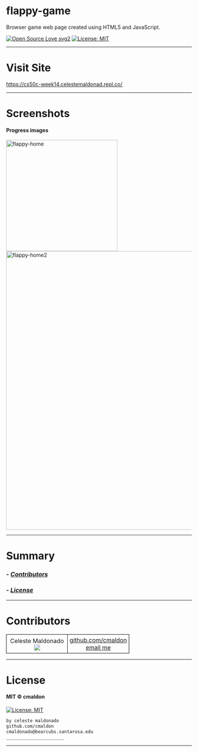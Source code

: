 # flappy-game
Browser game web page created using HTML5 and JavaScript.

[![Open Source Love svg2](https://badges.frapsoft.com/os/v2/open-source.svg?v=103)](https://github.com/ellerbrock/open-source-badges/)
[![License: MIT](https://img.shields.io/badge/License-MIT-yellow.svg)](https://opensource.org/licenses/MIT)
<!-- <img src="assets/NNNNNNNNNNNNN" width="400"> -->
<!-- <h2 align="center">____________________</h2> -->

<!-- <h4 align="center">________________________</h4> -->
----


# Visit Site

https://cs50c-week14.celestemaldonad.repl.co/

----



# Screenshots
#### Progress images

<img width="302" alt="flappy-home" src="https://user-images.githubusercontent.com/69225402/117094451-af7da700-ad18-11eb-9efd-94dcadb768e5.png">

<img width="757" alt="flappy-home2" src="https://user-images.githubusercontent.com/69225402/117094453-b0163d80-ad18-11eb-93a9-a0dc64ed658d.png">

----


# Summary
### -  *[Contributors](#Contributors)*
### -  *[License](#License)*

----


# Contributors
<table class="example1" style="background-color:transparent;border-collapse:collapse;">
<tr>
<td style="border:1px solid black;padding:5px;width:50%;text-align:center;">Celeste Maldonado<br>
<image src="https://contrib.rocks/image?repo=cmaldon/pro_mern_stack"></image></td>
<td style="border:1px solid black;padding:5px;width:50%;text-align:center;"><a href="https://github.com/cmaldon">github.com/cmaldon</a><br>
<a href="mailto: cmaldonado@bearcubs.santarosa.edu">email me</a></td>
</tr>
</table>

----


# License
#### MIT © cmaldon
[![License: MIT](https://img.shields.io/badge/License-MIT-yellow.svg)](https://opensource.org/licenses/MIT)
```bash
by celeste maldonado
github.com/cmaldon
cmaldonado@bearcubs.santarosa.edu
______________________
``` 

----

